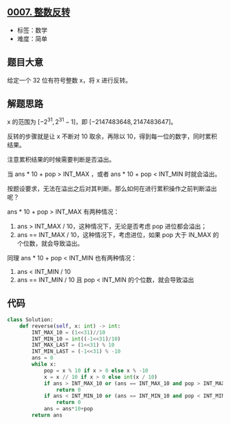 ## [0007. 整数反转](https://leetcode-cn.com/problems/reverse-integer/)

- 标签：数学
- 难度：简单

## 题目大意

给定一个 32 位有符号整数 x，将 x 进行反转。

## 解题思路

x 的范围为 $[-2^{31}, 2^{31}-1]$，即 $[-2147483648 ,2147483647]$。

反转的步骤就是让 x 不断对 10 取余，再除以 10，得到每一位的数字，同时累积结果。

注意累积结果的时候需要判断是否溢出。

当 ans * 10 + pop > INT_MAX  ，或者 ans * 10 + pop < INT_MIN 时就会溢出。

按题设要求，无法在溢出之后对其判断。那么如何在进行累积操作之前判断溢出呢？

ans * 10 + pop > INT_MAX 有两种情况：

1. ans > INT_MAX / 10，这种情况下，无论是否考虑 pop 进位都会溢出；
2. ans == INT_MAX / 10，这种情况下，考虑进位，如果 pop 大于 IN_MAX 的个位数，就会导致溢出。

同理   ans * 10 + pop < INT_MIN 也有两种情况：

1. ans < INT_MIN / 10
2. ans == INT_MIN / 10 且 pop < INT_MIN 的个位数，就会导致溢出

## 代码

```Python
class Solution:
    def reverse(self, x: int) -> int:
        INT_MAX_10 = (1<<31)//10
        INT_MIN_10 = int((-1<<31)/10)
        INT_MAX_LAST = (1<<31) % 10
        INT_MIN_LAST = (-1<<31) % -10
        ans = 0
        while x:
            pop = x % 10 if x > 0 else x % -10
            x = x // 10 if x > 0 else int(x / 10)
            if ans > INT_MAX_10 or (ans == INT_MAX_10 and pop > INT_MAX_LAST):
                return 0
            if ans < INT_MIN_10 or (ans == INT_MIN_10 and pop < INT_MIN_LAST):
                return 0
            ans = ans*10+pop
        return ans
```

